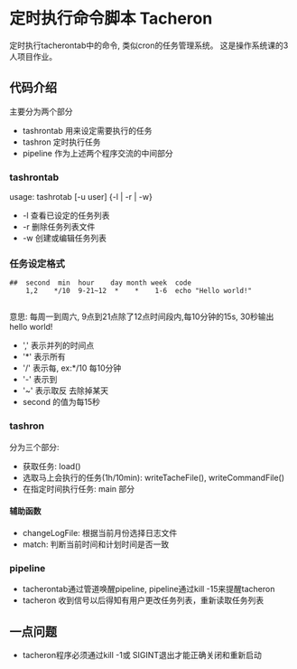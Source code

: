# 定时执行命令脚本 Tacheron
定时执行tacherontab中的命令, 类似cron的任务管理系统。 这是操作系统课的3人项目作业。
## 代码介绍
主要分为两个部分
- tashrontab 用来设定需要执行的任务
- tashron 定时执行任务
- pipeline 作为上述两个程序交流的中间部分
### tashrontab
usage: tashrotab  [-u user] {-l | -r | -w}
- -l 查看已设定的任务列表
- -r 删除任务列表文件
- -w 创建或编辑任务列表

### 任务设定格式
```
##  second  min  hour    day month week  code
    1,2    */10  9-21~12  *    *    1-6  echo "Hello world!"
     
```
意思: 每周一到周六, 9点到21点除了12点时间段内,每10分钟的15s, 30秒输出 hello world! 
- ',' 表示并列的时间点
- '*' 表示所有
- '/' 表示每,  ex:*/10 每10分钟
- '-' 表示到
- '~' 表示取反 去除掉某天
- second 的值为每15秒
### tashron
分为三个部分:
- 获取任务:   load()
- 选取马上会执行的任务(1h/10min):   writeTacheFile(), writeCommandFile()
- 在指定时间执行任务: main 部分
#### 辅助函数
- changeLogFile: 根据当前月份选择日志文件
- match: 判断当前时间和计划时间是否一致
### pipeline
- tacherontab通过管道唤醒pipeline, pipeline通过kill -15来提醒tacheron
- tacheron 收到信号以后得知有用户更改任务列表，重新读取任务列表
## 一点问题
- tacheron程序必须通过kill -1或 SIGINT退出才能正确关闭和重新启动